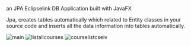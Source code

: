 an JPA Eclipselink DB Application built with JavaFX

Jpa, creates tables automatically which related to Entity classes in your source code and inserts all the data information into tables automatically.

![main](https://github.com/ahmetemree/EclipseLinkDBProject/assets/127850172/7bf84a07-eca7-4879-9b55-2a33db117de9)
![listallcourses](https://github.com/ahmetemree/EclipseLinkDBProject/assets/127850172/badab2a3-3312-43aa-a7f4-16915bc06360)
![courselistcseiv](https://github.com/ahmetemree/EclipseLinkDBProject/assets/127850172/8ab5097a-7043-45ae-a9db-1bcf02840b48)
